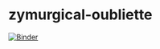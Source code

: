 # zymurgical-oubliette

[![Binder](https://mybinder.org/badge_logo.svg)](https://mybinder.org/v2/gh/Half-Guinea-Press/zymurgical-oubliette/main)
